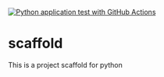 [![Python application test with GitHub Actions](https://github.com/pizpirella/scaffold/actions/workflows/main.yml/badge.svg)](https://github.com/pizpirella/scaffold/actions/workflows/main.yml)

# scaffold
This is a project scaffold for python
